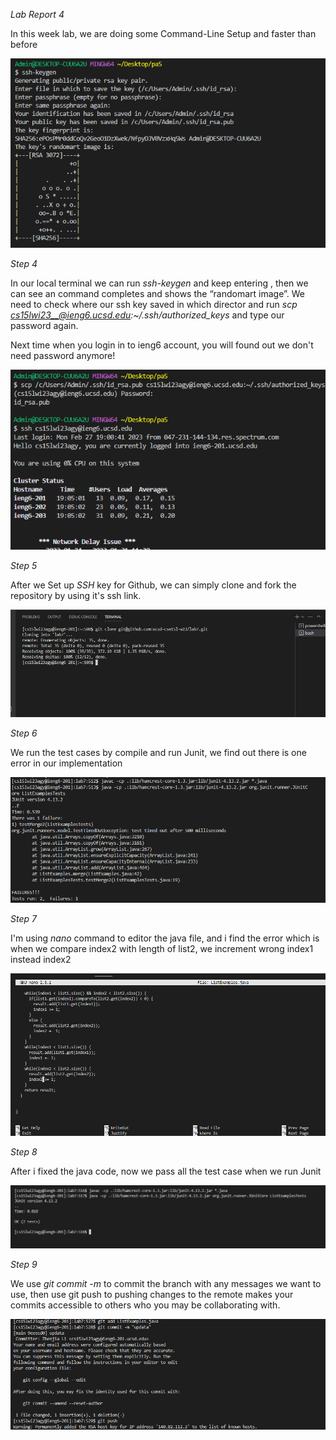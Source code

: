 *Lab Report 4*

In this week lab, we are doing some Command-Line Setup and faster than before

![image](lab4.png)

*Step 4*

In our local terminal we can run *ssh-keygen* and keep entering <Enter>, then we can see an command completes and shows the “randomart image”. We need to check where our ssh key saved in which director and run *scp <path to your public SSH key> cs15lwi23__@ieng6.ucsd.edu:~/.ssh/authorized_keys* and type our password again.
  
Next time when you login in to ieng6 account, you will found out we don't need password anymore!
  
  
![image](lab4.1.png)
  

*Step 5*
  
After we Set up *SSH* key for Github, we can simply clone and fork the repository by using it's ssh link.
  
![image](lab4.4.png)
  
  
*Step 6*
  
We run the test cases by compile and run Junit, we find out there is one error in our implementation
  
![image](lab4.5.png)
  
*Step 7*

I'm using *nano* command to editor the java file, and i find the error which is when we compare index2 with length of list2, we increment wrong index1 instead index2

![image](lab4.6.png)
  
*Step 8*
  
After i fixed the java code, now we pass all the test case when we run Junit

![image](lab4.7.png)
  
*Step 9*
  
We use *git commit -m* to commit the branch with any messages we want to use, then use git push to pushing changes to the remote makes your commits accessible to others who you may be collaborating with.
  
![image](lab4.8.png)
 

